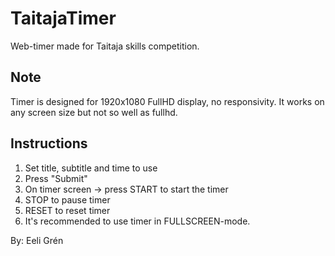 # TaitajaTimer

Web-timer made for Taitaja skills competition.

## Note

Timer is designed for 1920x1080 FullHD display, no responsivity. It works on any screen size but not so well as fullhd.

## Instructions

1. Set title, subtitle and time to use
2. Press "Submit"
3. On timer screen -> press START to start the timer
4. STOP to pause timer
5. RESET to reset timer
6. It's recommended to use timer in FULLSCREEN-mode.

By: Eeli Grén
